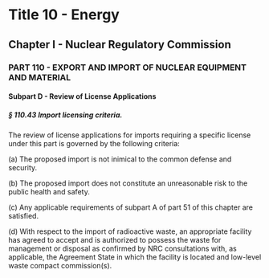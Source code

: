 
# Title 10 - Energy
## Chapter I - Nuclear Regulatory Commission
### PART 110 - EXPORT AND IMPORT OF NUCLEAR EQUIPMENT AND MATERIAL
#### Subpart D - Review of License Applications
##### § 110.43 Import licensing criteria.

The review of license applications for imports requiring a specific license under this part is governed by the following criteria:

(a) The proposed import is not inimical to the common defense and security.

(b) The proposed import does not constitute an unreasonable risk to the public health and safety.

(c) Any applicable requirements of subpart A of part 51 of this chapter are satisfied.

(d) With respect to the import of radioactive waste, an appropriate facility has agreed to accept and is authorized to possess the waste for management or disposal as confirmed by NRC consultations with, as applicable, the Agreement State in which the facility is located and low-level waste compact commission(s).
